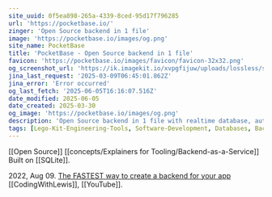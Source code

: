 ```yaml
---
site_uuid: 0f5ea898-265a-4339-8ced-95d17f796285
url: 'https://pocketbase.io/'
zinger: 'Open Source backend in 1 file'
image: 'https://pocketbase.io/images/og.png'
site_name: PocketBase
title: 'PocketBase - Open Source backend in 1 file'
favicon: 'https://pocketbase.io/images/favicon/favicon-32x32.png'
og_screenshot_url: 'https://ik.imagekit.io/xvpgfijuw/uploads/lossless/screenshots/20250604_pocketbase_og_screenshot.jpeg'
jina_last_request: '2025-03-09T06:45:01.862Z'
jina_error: 'Error occurred'
og_last_fetch: '2025-06-05T16:16:07.516Z'
date_modified: 2025-06-05
date_created: 2025-03-30
og_image: 'https://pocketbase.io/images/og.png'
description: 'Open Source backend in 1 file with realtime database, authentication, file storage and admin dashboard'
tags: [Lego-Kit-Engineering-Tools, Software-Development, Databases, Backend-As-A-Service]
---
```


[[Open Source]]
[[concepts/Explainers for Tooling/Backend-as-a-Service]]
Built on [[SQLite]].

2022, Aug 09. [The FASTEST way to create a backend for your app](https://youtube.com/shorts/iYPIWFHXFg4?si=suYfyEt5RWAShn_J) [[CodingWithLewis]], [[YouTube]].